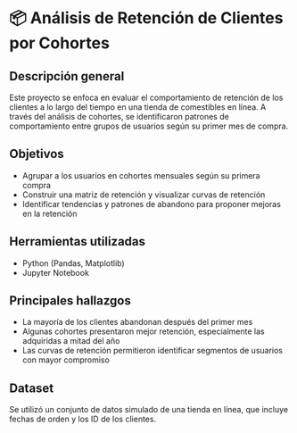 # 📦 Análisis de Retención de Clientes por Cohortes

## Descripción general
Este proyecto se enfoca en evaluar el comportamiento de retención de los clientes a lo largo del tiempo en una tienda de comestibles en línea. A través del análisis de cohortes, se identificaron patrones de comportamiento entre grupos de usuarios según su primer mes de compra.

## Objetivos
- Agrupar a los usuarios en cohortes mensuales según su primera compra
- Construir una matriz de retención y visualizar curvas de retención
- Identificar tendencias y patrones de abandono para proponer mejoras en la retención

## Herramientas utilizadas
- Python (Pandas, Matplotlib)
- Jupyter Notebook

## Principales hallazgos
- La mayoría de los clientes abandonan después del primer mes
- Algunas cohortes presentaron mejor retención, especialmente las adquiridas a mitad del año
- Las curvas de retención permitieron identificar segmentos de usuarios con mayor compromiso

## Dataset
Se utilizó un conjunto de datos simulado de una tienda en línea, que incluye fechas de orden y los ID de los clientes.
